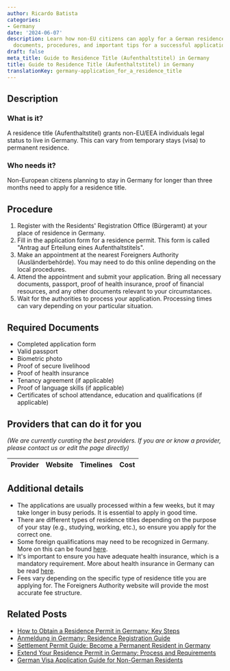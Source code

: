 ```yaml
---
author: Ricardo Batista
categories:
- Germany
date: '2024-06-07'
description: Learn how non-EU citizens can apply for a German residence title, required
  documents, procedures, and important tips for a successful application.
draft: false
meta_title: Guide to Residence Title (Aufenthaltstitel) in Germany
title: Guide to Residence Title (Aufenthaltstitel) in Germany
translationKey: germany-application_for_a_residence_title
---
```


## Description
### What is it?
A residence title (Aufenthaltstitel) grants non-EU/EEA individuals legal status to live in Germany. This can vary from temporary stays (visa) to permanent residence.

### Who needs it?
Non-European citizens planning to stay in Germany for longer than three months need to apply for a residence title.

## Procedure
1. Register with the Residents' Registration Office (Bürgeramt) at your place of residence in Germany.
2. Fill in the application form for a residence permit. This form is called "Antrag auf Erteilung eines Aufenthaltstitels".
3. Make an appointment at the nearest Foreigners Authority (Ausländerbehörde). You may need to do this online depending on the local procedures.
4. Attend the appointment and submit your application. Bring all necessary documents, passport, proof of health insurance, proof of financial resources, and any other documents relevant to your circumstances.
5. Wait for the authorities to process your application. Processing times can vary depending on your particular situation.

## Required Documents
- Completed application form 
- Valid passport 
- Biometric photo
- Proof of secure livelihood
- Proof of health insurance 
- Tenancy agreement (if applicable) 
- Proof of language skills (if applicable) 
- Certificates of school attendance, education and qualifications (if applicable)

## Providers that can do it for you

_(We are currently curating the best providers. If you are or know a provider, please contact us or edit the page directly)_

| Provider        |     Website     |     Timelines    |       Cost      |
| :-------------: | :-------------: |  :-------------: | :-------------: |

## Additional details
- The applications are usually processed within a few weeks, but it may take longer in busy periods. It is essential to apply in good time.
- There are different types of residence titles depending on the purpose of your stay (e.g., studying, working, etc.), so ensure you apply for the correct one.
- Some foreign qualifications may need to be recognized in Germany. More on this can be found [here](https://www.anerkennung-in-deutschland.de/html/en/index.php). 
- It's important to ensure you have adequate health insurance, which is a mandatory requirement. More about health insurance in Germany can be read [here](https://www.krankenkassen.de/). 
- Fees vary depending on the specific type of residence title you are applying for. The Foreigners Authority website will provide the most accurate fee structure.


## Related Posts

- [How to Obtain a Residence Permit in Germany: Key Steps](https://tramitit.com/guides/germany/applying_for_a_residence_permit/)
- [Anmeldung in Germany: Residence Registration Guide](https://tramitit.com/guides/germany/registration_of_residence/)
- [Settlement Permit Guide: Become a Permanent Resident in Germany](https://tramitit.com/guides/germany/application_for_a_settlement_permit/)
- [Extend Your Residence Permit in Germany: Process and Requirements](https://tramitit.com/guides/germany/extension_of_residence_permit/)
- [German Visa Application Guide for Non-German Residents](https://tramitit.com/guides/germany/visa_application/)